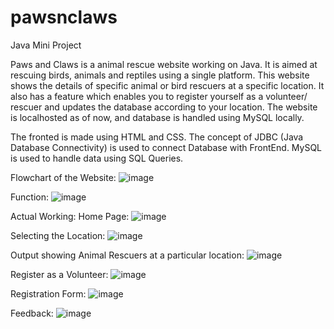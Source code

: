 # pawsnclaws
Java Mini Project

Paws and Claws is a animal rescue website working on Java. It is aimed at rescuing birds, animals and reptiles using a single platform. This website shows the details of specific animal or bird rescuers at a specific location. It also has a feature which enables you to register yourself as a volunteer/ rescuer and updates the database according to your location. 
The website is localhosted as of now, and database is handled using MySQL locally.

The fronted is made using HTML and CSS.
The concept of JDBC (Java Database Connectivity) is used to connect Database with FrontEnd.
MySQL is used to handle data using SQL Queries.

Flowchart of the Website:
![image](https://user-images.githubusercontent.com/119444881/235306574-f4f31bc1-3c9b-4011-a327-6f041cd6cfe0.png)

Function:
![image](https://user-images.githubusercontent.com/119444881/235306689-ef894f29-c81e-463d-abb4-0e6af97b79df.png)

Actual Working:
Home Page:
![image](https://user-images.githubusercontent.com/119444881/235307181-be16a907-bc81-4ecd-8adb-714184279fc9.png)

Selecting the Location:
![image](https://user-images.githubusercontent.com/119444881/235307286-ebb4f024-53cd-443b-8d4a-2c0481ad5967.png)

Output showing Animal Rescuers at a particular location:
![image](https://user-images.githubusercontent.com/119444881/235307916-7471b6b6-5ee1-4884-847b-85c206dea703.png)

Register as a Volunteer:
![image](https://user-images.githubusercontent.com/119444881/235307949-e60807da-3017-45ce-8817-4304fb19f6a5.png)

Registration Form:
![image](https://user-images.githubusercontent.com/119444881/235307975-092f4ea5-e4c5-4aea-be74-8154d6f736d4.png)

Feedback:
![image](https://user-images.githubusercontent.com/119444881/235308009-25fecfab-aba8-4c34-9dc8-65c8e07e9131.png)



